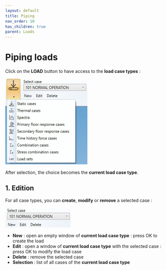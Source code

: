 ```yaml
---
layout: default
title: Piping
nav_order: 10
has_children: true
parent: Loads
---
```


# Piping loads

Click on the **LOAD** button to have access to the **load case types** :

![Image](../../Images/Load2.jpg)

After selection, the choice becomes the **current load case type**.

## 1. Edition

For all case types, you can **create**, **modify** or **remove** a selected case :

![Image](../../Images/Load8.jpg)

- **New** : open an empty window of **current load case type** : press OK to create the load
- **Edit** : open a window of **current load case type** with the selected case :  press OK to modify the load case
- **Delete** : remove the selected case
- **Selection** : list of all cases of the **current load case type**
